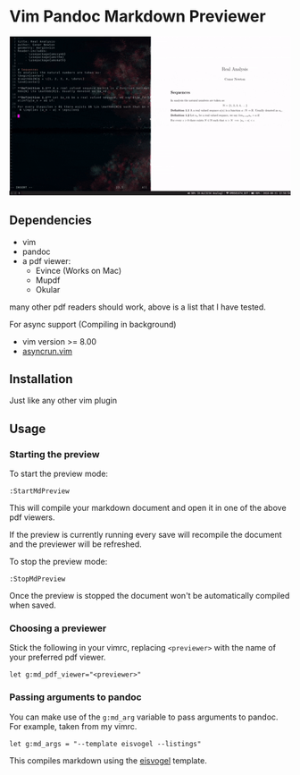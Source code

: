 # Vim Pandoc Markdown Previewer

![alt text](./preview.gif "Preview")

## Dependencies

* vim
* pandoc
* a pdf viewer:
    * Evince (Works on Mac)
    * Mupdf
    * Okular

many other pdf readers should work, above is a list that I have tested.

For async support (Compiling in background)

* vim version >= 8.00
* [asyncrun.vim](https://github.com/skywind3000/asyncrun.vim)

## Installation

Just like any other vim plugin

## Usage

### Starting the preview

To start the preview mode:
```
:StartMdPreview
```
This will compile your markdown document and open it in one of the above pdf viewers.

If the preview is currently running every save will recompile the document and the previewer will
be refreshed.

To stop the preview mode:
```
:StopMdPreview
```

Once the preview is stopped the document won't be automatically compiled when saved.


### Choosing a previewer

Stick the following in your vimrc, replacing `<previewer>` with the name of your preferred pdf viewer.

```
let g:md_pdf_viewer="<previewer>"
```

### Passing arguments to pandoc

You can make use of the `g:md_arg` variable to pass arguments to pandoc. For example, taken from my vimrc.

```
let g:md_args = "--template eisvogel --listings"
```

This compiles markdown using the [eisvogel](https://github.com/Wandmalfarbe/pandoc-latex) template.
